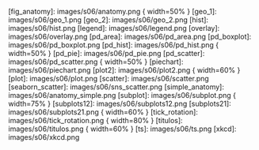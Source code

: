
<!-- enlaces -->

[bokeh]: https://bokeh.pydata.org/
[cartopy]: https://github.com/SciTools/cartopy
[folium]: http://python-visualization.github.io/folium/
[folium_nb]: https://nbviewer.jupyter.org/github/python-visualization/folium/tree/master/examples/
[MATLAB]: https://www.mathworks.com/products/matlab.html
[Matplotlib]: https://matplotlib.org/
[Seaborn]: https://seaborn.pydata.org/

<!-- https://seaborn.pydata.org/examples/index.html -->

<!-- images -->
[barplot]: images/s06/barplot.png
[barplot_stacked]: images/s06/barplot_stacked.png
[color_linea]: images/s06/color_linea.png
[fig_anatomy]: images/s06/anatomy.png { width=50% }
[geo_1]: images/s06/geo_1.png
[geo_2]: images/s06/geo_2.png
[hist]: images/s06/hist.png
[legend]: images/s06/legend.png
[overlay]: images/s06/overlay.png
[pd_area]: images/s06/pd_area.png
[pd_boxplot]: images/s06/pd_boxplot.png
[pd_hist]: images/s06/pd_hist.png { width=50% }
[pd_pie]: images/s06/pd_pie.png
[pd_scatter]: images/s06/pd_scatter.png { width=50% }
[piechart]: images/s06/piechart.png
[plot2]: images/s06/plot2.png { width=60% }
[plot]: images/s06/plot.png
[scatter]: images/s06/scatter.png
[seaborn_scatter]: images/s06/sns_scatter.png
[simple_anatomy]: images/s06/anatomy_simple.png
[subplot]: images/s06/subplot.png { width=75% }
[subplots12]: images/s06/subplots12.png
[subplots21]: images/s06/subplots21.png { width=60% }
[tick_rotation]: images/s06/tick_rotation.png { width=80% }
[titulos]: images/s06/titulos.png { width=60% }
[ts]: images/s06/ts.png
[xkcd]: images/s06/xkcd.png

<!-- práctica -->
[cuaderno jupyter]: code/s06/práctica.ipynb
[practica_01]: images/s06/practica_01.png
[practica_02]: images/s06/practica_02.png
[practica_03]: images/s06/practica_03.png
[practica_04]: images/s06/practica_04.png
[practica_05]: images/s06/practica_05.png
[practica_06]: images/s06/practica_06.png
[practica_07]: images/s06/practica_07.png
[practica_08]: images/s06/practica_08.png
[practica_09]: images/s06/practica_09.png
[practica_10]: images/s06/practica_10.png
[practica_11]: images/s06/practica_11.png
[practica_12]: images/s06/practica_12.png
[practica_99]: images/s06/practica_99.png
